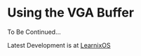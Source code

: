 # Using the VGA Buffer

To Be Continued...

Latest Development is at [LearnixOS](https://github.com/learnix-os/LearnixOS/)